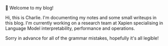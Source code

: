 👋 Welcome to my blog!

Hi, this is Charlie. I'm documenting my notes and some small writeups in this blog. I'm currently working on a research team at Xapien specialising in Language Model interpretability, performance and operations. 

Sorry in advance for all of the grammar mistakes, hopefully it's all legible!